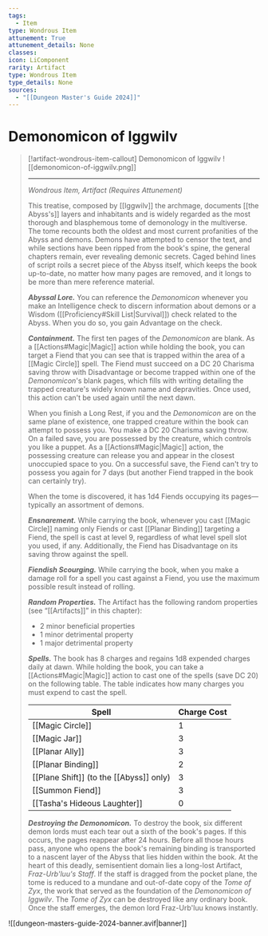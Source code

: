 ```yaml
---
tags:
  - Item
type: Wondrous Item
attunement: True
attunement_details: None
classes:
icon: LiComponent
rarity: Artifact
type: Wondrous Item
type_details: None
sources: 
  - "[[Dungeon Master's Guide 2024]]"
---
```

# Demonomicon of Iggwilv
>[!artifact-wondrous-item-callout] Demonomicon of Iggwilv
>![[demonomicon-of-iggwilv.png]]
>
>- - -
>_Wondrous Item, Artifact (Requires Attunement)_
>
>This treatise, composed by [[Iggwilv]] the archmage, documents [[the Abyss's]] layers and inhabitants and is widely regarded as the most thorough and blasphemous tome of demonology in the multiverse. The tome recounts both the oldest and most current profanities of the Abyss and demons. Demons have attempted to censor the text, and while sections have been ripped from the book's spine, the general chapters remain, ever revealing demonic secrets. Caged behind lines of script roils a secret piece of the Abyss itself, which keeps the book up-to-date, no matter how many pages are removed, and it longs to be more than mere reference material.
>
>**_Abyssal Lore._** You can reference the _Demonomicon_ whenever you make an Intelligence check to discern information about demons or a Wisdom ([[Proficiency#Skill List\|Survival]]) check related to the Abyss. When you do so, you gain Advantage on the check.
>
>**_Containment._** The first ten pages of the _Demonomicon_ are blank. As a [[Actions#Magic\|Magic]] action while holding the book, you can target a Fiend that you can see that is trapped within the area of a [[Magic Circle]] spell. The Fiend must succeed on a DC 20 Charisma saving throw with Disadvantage or become trapped within one of the _Demonomicon_'s blank pages, which fills with writing detailing the trapped creature's widely known name and depravities. Once used, this action can't be used again until the next dawn.
>
>When you finish a Long Rest, if you and the _Demonomicon_ are on the same plane of existence, one trapped creature within the book can attempt to possess you. You make a DC 20 Charisma saving throw. On a failed save, you are possessed by the creature, which controls you like a puppet. As a [[Actions#Magic\|Magic]] action, the possessing creature can release you and appear in the closest unoccupied space to you. On a successful save, the Fiend can't try to possess you again for 7 days (but another Fiend trapped in the book can certainly try).
>
>When the tome is discovered, it has 1d4 Fiends occupying its pages—typically an assortment of demons.
>
>**_Ensnarement._** While carrying the book, whenever you cast [[Magic Circle]] naming only Fiends or cast [[Planar Binding]] targeting a Fiend, the spell is cast at level 9, regardless of what level spell slot you used, if any. Additionally, the Fiend has Disadvantage on its saving throw against the spell.
>
>**_Fiendish Scourging._** While carrying the book, when you make a damage roll for a spell you cast against a Fiend, you use the maximum possible result instead of rolling.
>
>**_Random Properties._** The Artifact has the following random properties (see “[[Artifacts]]” in this chapter):
>
>- 2 minor beneficial properties
>- 1 minor detrimental property
>- 1 major detrimental property
>
>**_Spells._** The book has 8 charges and regains 1d8 expended charges daily at dawn. While holding the book, you can take a [[Actions#Magic\|Magic]] action to cast one of the spells (save DC 20) on the following table. The table indicates how many charges you must expend to cast the spell.
>
>|Spell|Charge Cost|
>|---|---|
>|[[Magic Circle]]|1|
>|[[Magic Jar]]|3|
>|[[Planar Ally]]|3|
>|[[Planar Binding]]|2|
>|[[Plane Shift]] (to the [[Abyss]] only)|3|
>|[[Summon Fiend]]|3|
>|[[Tasha's Hideous Laughter]]|0|
>
>**_Destroying the Demonomicon._** To destroy the book, six different demon lords must each tear out a sixth of the book's pages. If this occurs, the pages reappear after 24 hours. Before all those hours pass, anyone who opens the book's remaining binding is transported to a nascent layer of the Abyss that lies hidden within the book. At the heart of this deadly, semisentient domain lies a long-lost Artifact, _Fraz-Urb'luu's Staff_. If the staff is dragged from the pocket plane, the tome is reduced to a mundane and out-of-date copy of the _Tome of Zyx_, the work that served as the foundation of the _Demonomicon of Iggwilv_. The _Tome of Zyx_ can be destroyed like any ordinary book. Once the staff emerges, the demon lord Fraz-Urb'luu knows instantly.
>


![[dungeon-masters-guide-2024-banner.avif|banner]]